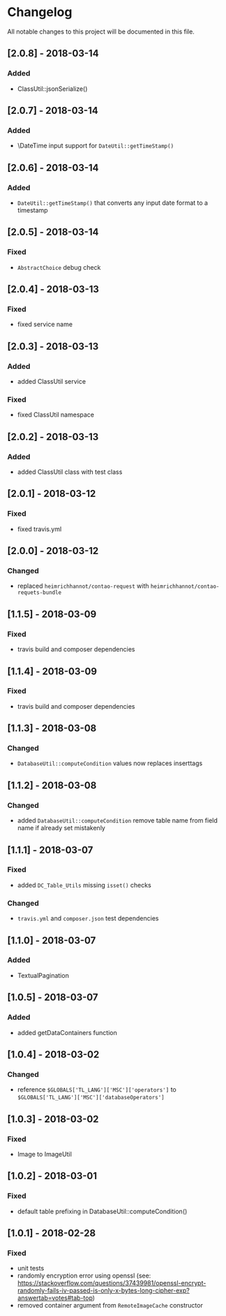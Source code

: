 # Changelog
All notable changes to this project will be documented in this file.

## [2.0.8] - 2018-03-14

### Added
-  ClassUtil::jsonSerialize()

## [2.0.7] - 2018-03-14

### Added
-  \DateTime input support for `DateUtil::getTimeStamp()`

## [2.0.6] - 2018-03-14

### Added
-  `DateUtil::getTimeStamp()` that converts any input date format to a timestamp 

## [2.0.5] - 2018-03-14

### Fixed
-  `AbstractChoice` debug check

## [2.0.4] - 2018-03-13

### Fixed
-  fixed service name

## [2.0.3] - 2018-03-13

### Added
-  added ClassUtil service

### Fixed
-  fixed ClassUtil namespace

## [2.0.2] - 2018-03-13

### Added
-  added ClassUtil class with test class

## [2.0.1] - 2018-03-12

### Fixed
-  fixed travis.yml

## [2.0.0] - 2018-03-12

### Changed
-  replaced `heimrichhannot/contao-request` with `heimrichhannot/contao-requets-bundle`

## [1.1.5] - 2018-03-09

### Fixed
-  travis build and composer dependencies

## [1.1.4] - 2018-03-09

### Fixed
-  travis build and composer dependencies

## [1.1.3] - 2018-03-08

### Changed
- `DatabaseUtil::computeCondition` values now replaces inserttags

## [1.1.2] - 2018-03-08

### Changed
- added `DatabaseUtil::computeCondition` remove table name from field name if already set mistakenly

## [1.1.1] - 2018-03-07

### Fixed
- added `DC_Table_Utils` missing `isset()` checks

### Changed
- `travis.yml` and `composer.json` test dependencies

## [1.1.0] - 2018-03-07

### Added
- TextualPagination

## [1.0.5] - 2018-03-07

### Added
- added getDataContainers function

## [1.0.4] - 2018-03-02

### Changed
- reference `$GLOBALS['TL_LANG']['MSC']['operators']` to `$GLOBALS['TL_LANG']['MSC']['databaseOperators']`

## [1.0.3] - 2018-03-02

### Fixed
- Image to ImageUtil

## [1.0.2] - 2018-03-01

### Fixed
- default table prefixing in DatabaseUtil::computeCondition()

## [1.0.1] - 2018-02-28

### Fixed
- unit tests
- randomly encryption error using openssl (see: https://stackoverflow.com/questions/37439981/openssl-encrypt-randomly-fails-iv-passed-is-only-x-bytes-long-cipher-exp?answertab=votes#tab-top)
- removed container argument from `RemoteImageCache` constructor
